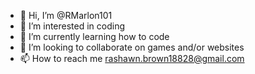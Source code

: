 - 👋 Hi, I’m @RMarlon101
- 👀 I’m interested in coding
- 🌱 I’m currently learning how to code
- 💞️ I’m looking to collaborate on games and/or websites
- 📫 How to reach me rashawn.brown18828@gmail.com

<!---
RMarlon101/RMarlon101 is a ✨ special ✨ repository because its `README.md` (this file) appears on your GitHub profile.
You can click the Preview link to take a look at your changes.
--->
